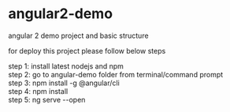 # angular2-demo

angular 2 demo project and basic structure

for deploy this project please follow below steps

step 1: install latest nodejs and npm <br />
step 2: go to angular-demo folder from terminal/command prompt <br />
step 3: npm install -g @angular/cli <br />
step 4: npm install <br />
step 5: ng serve --open <br />
